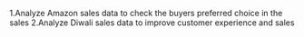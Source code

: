 1.Analyze Amazon sales data to check the buyers preferred choice in the sales
2.Analyze Diwali sales data to improve customer experience and sales
